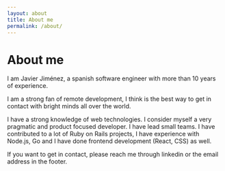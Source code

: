 ```yaml
---
layout: about
title: About me
permalink: /about/
---
```


# About me

I am Javier Jiménez, a spanish software engineer with more than 10 years of experience.

I am a strong fan of remote development, I think is the best way to get in contact with bright minds all over the world.

I have a strong knowledge of web technologies. I consider myself a very pragmatic and product focused developer. I have lead small teams. I have contributed to a lot of Ruby on Rails projects, I have experience with Node.js, Go and I have done frontend development (React, CSS) as well.


If you want to get in contact, please reach me through linkedin or the email address in the footer.
